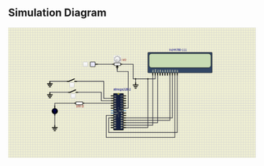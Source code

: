 ## Simulation Diagram
![](https://github.com/ShrinathDawari/M2_SmartWaterLevelManagementSystem/blob/3b4c2c8a585758986633c21030e86b9aa2549459/6_ImagesAndVideos/Simulation_Diagram.png)
